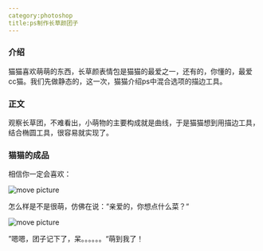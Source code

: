 ```yaml
---
category:photoshop
title:ps制作长草颜团子
---
```


### 介绍
猫猫喜欢萌萌的东西，长草颜表情包是猫猫的最爱之一，还有的，你懂的，最爱cc猫。我们先做静态的，这一次，猫猫介绍ps中混合选项的描边工具。

### 正文
观察长草团，不难看出，小萌物的主要构成就是曲线，于是猫猫想到用描边工具，结合椭圆工具，很容易就实现了。


### 猫猫的成品
相信你一定会喜欢：

![move picture](/images/t2.png)

怎么样是不是很萌，仿佛在说：“亲爱的，你想点什么菜？“

![move picture](/images/t1.png)

”嗯嗯，团子记下了，呆。。。。。。“萌到我了！